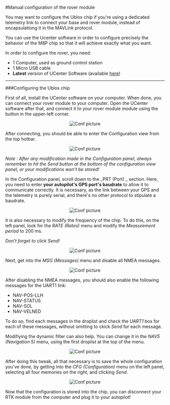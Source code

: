 #Manual configuration of the rover module

You may want to configure the Ublox chip if you're using a dedicated telemetry link to connect your base and rover module, instead of encapsulationg it in the MAVLink protocol. 

You can use the Ucenter software in order to configure precisely the behavior of the M8P chip so that it will achieve exactly what you want.

In order to configure the rover, you need: 
* 1 Computer, used as ground control station
* 1 Micro USB cable
* **Latest** version of UCenter Software (available [here](https://www.u-blox.com/en/product/u-center-windows))


-----


###Configuring the Ublox chip



First of all, install the UCenter software on your computer. When done, you can connect your rover module to your computer. Open the UCenter software after that, and connect it to your rover module module using the button in the upper-left corner.



<p align="center">
  <img src="./images/conf/a.png?raw=true" alt="Conf picture"/>
</p>



After connecting, you should be able to enter the Configuration view from the top hotbar.



<p align="center">
  <img src="./images/conf/b.png?raw=true" alt="Conf picture"/>
</p>


_Note : After any modification made in the Configuration panel, always remember to hit the Send button at the bottom of the configuration view panel, or your modifications won't be stored!_



In the Configuration panel, scroll down to the _PRT (Port) _ section. Here, you need to enter **your autopilot's GPS port's baudrate** to allow it to communicate correctly. It is necessary, as the link between your GPS and the telemetry is purely serial, and there's no other protocol to stipulate a baudrate.

<p align="center">
  <img src="./images/conf/1.png?raw=true" alt="Conf picture"/>
</p>

It is also necessary to modify the frequency of the chip. To do this, on the left panel, look for the _RATE (Rates)_ menu and modify the _Measurement period_ to 200 ms.

_Don't forget to click Send!_

<p align="center">
  <img src="./images/conf/2.png?raw=true" alt="Conf picture"/>
</p>

Next, get into the _MSG (Messages)_ menu and disable all NMEA messages. 

<p align="center">
  <img src="./images/conf/3.png?raw=true" alt="Conf picture"/>
</p>

After disabling the NMEA messages, you should also enable the following messages for the UART1 link:
* NAV-POS-LLH
* NAV-STATUS
* NAV-SOL
* NAV-VELNED

To do so, find each messages in the droplist and check the _UART1_ box for each of these messages, without omitting to ckick _Send_ for each message.

Modifiying the dynamic filter can also help. You can change it in the _NAV5 (Navigation 5)_ menu, using the first droplist at the top of the menu.

<p align="center">
  <img src="./images/conf/4.png?raw=true" alt="Conf picture"/>
</p>

After doing this tweak, all that necessary is to save the whole configuration you've done, by getting into the _CFG (Configuration)_ menu on the left panel, selecting all four memories on the right, and clicking _Send_.

<p align="center">
  <img src="./images/conf/5.png?raw=true" alt="Conf picture"/>
</p>

Now that the configuration is stored into the chip, you can disconnect your RTK module from the computer and plug it to your autopilot! 











